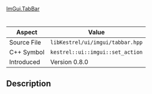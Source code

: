 [ImGui.TabBar](index.md)
# 
| Aspect | Value |
| --- | --- |
| Source File | `libKestrel/ui/imgui/tabbar.hpp` |
| C++ Symbol | `kestrel::ui::imgui::set_action` |
| Introduced | Version 0.8.0 |
## Description
